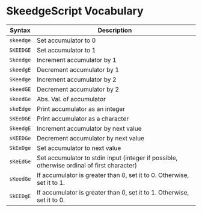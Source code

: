 # SkeedgeScript Vocabulary

| Syntax    | Description                                                                                |
| --------- | ------------------------------------------------------------------------------------------ |
| `skeedge` | Set accumulator to 0                                                                       |
| `SKEEDGE` | Set accumulator to 1                                                                       |
| `Skeedge` | Increment accumulator by 1                                                                 |
| `skeedgE` | Decrement accumulator by 1                                                                 |
| `SKeedge` | Increment accumulator by 2                                                                 |
| `skeedGE` | Decrement accumulator by 2                                                                 |
| `skeedGe` | Abs. Val. of accumulator                                                                   |
| `skeEdge` | Print accumulator as an integer                                                            |
| `SKEeDGE` | Print accumulator as a character                                                           |
| `SkeedgE` | Increment accumulator by next value                                                        |
| `sKEEDGe` | Decrement accumulator by next value                                                        |
| `SkEeDge` | Set accumulator to next value                                                              |
| `sKeEdGe` | Set accumulator to stdin input (integer if possible, otherwise ordinal of first character) |
| `sKeedGe` | If accumulator is greater than 0, set it to 0. Otherwise, set it to 1.                     |
| `SkEEDgE` | If accumulator is greater than 0, set it to 1. Otherwise, set it to 0.                     |
